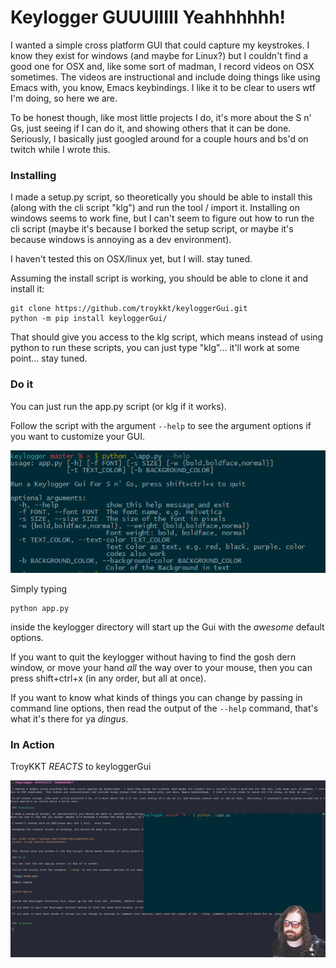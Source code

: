 # Keylogger GUUUIIIII Yeahhhhhh!

I wanted a simple cross platform GUI that could capture my keystrokes.  I know they exist for windows (and maybe for Linux?) but I couldn't find a good one for OSX and, like some sort of madman, I record videos on OSX sometimes.  The videos are instructional and include doing things like using Emacs with, you know, Emacs keybindings.  I like it to be clear to users wtf I'm doing, so here we are.  

To be honest though, like most little projects I do, it's more about the S n' Gs, just seeing if I can do it, and showing others that it can be done.  Seriously, I basically just googled around for a couple hours and bs'd on twitch while I wrote this.

### Installing

I made a setup.py script, so theoretically you should be able to install this (along with the cli script "klg") and run the tool / import it.  Installing on windows seems to work fine, but I can't seem to figure out how to run the cli script (maybe it's because I borked the setup script, or maybe it's because windows is annoying as a dev environment).

I haven't tested this on OSX/linux yet, but I will.  stay tuned.

Assuming the install script is working, you should be able to clone it and install it:

```
git clone https://github.com/troykkt/keyloggerGui.git
python -m pip install keyloggerGui/
```

That should give you access to the klg script, which means instead of using python to run these scripts, you can just type "klg"... it'll work at some point... stay tuned.

### Do it

You can just run the app.py script (or klg if it works).

Follow the script with the argument `--help` to see the argument options if you want to customize your GUI.

![help](help.png)

Simply typing 

```
python app.py
```

inside the keylogger directory will start up the Gui with the _awesome_ default options.

If you want to quit the keylogger without having to find the gosh dern window, or move your hand _all_ the way over to your mouse, then you can press shift+ctrl+x (in any order, but all at once).

If you want to know what kinds of things you can change by passing in command line options, then read the output of the `--help` command, that's what it's there for ya _dingus_.


### In Action

TroyKKT *REACTS* to keyloggerGui

![omg!](omg.gif)



